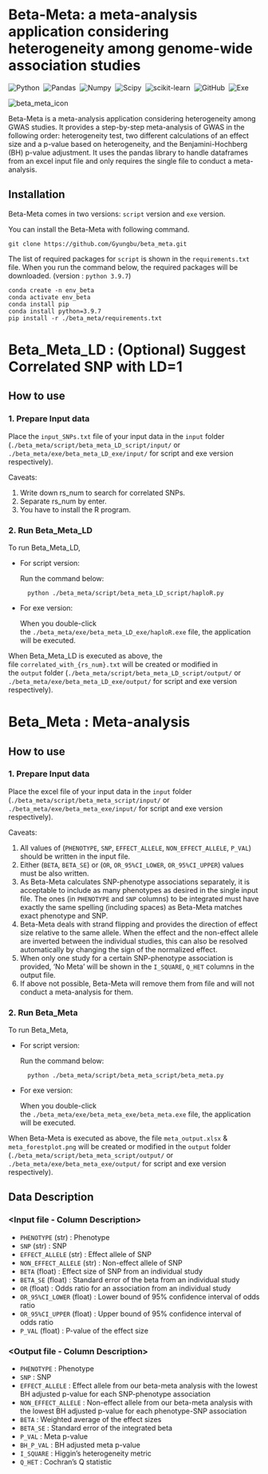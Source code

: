 # Beta-Meta: a meta-analysis application considering heterogeneity among genome-wide association studies

![Python](https://img.shields.io/badge/Python-v3.9.7-blue.svg?style=flat&logo=python)&nbsp;
![Pandas](https://img.shields.io/badge/pandas-v1.4.2-blue.svg?style=flat&logo=pandas)&nbsp;
![Numpy](https://img.shields.io/badge/NumPy-v1.22.4-blue.svg?style=flat&logo=numpy)&nbsp;
![Scipy](https://img.shields.io/badge/SciPy-v1.8.1-blue.svg?style=flat&logo=scipy)&nbsp;
![scikit-learn](https://img.shields.io/badge/scikit--learn-v1.1.2-blue.svg?style=flat&logo=scikit-learn)&nbsp;
![GitHub](https://img.shields.io/badge/GitHub-grey.svg?style=flat&logo=github)&nbsp;
![Exe](https://img.shields.io/badge/exe-grey.svg?style=flat&logo=exe)&nbsp;

![beta_meta_icon](https://user-images.githubusercontent.com/106565330/177929679-992af204-532d-4a59-8330-27c37ed96208.png)

Beta-Meta is a meta-analysis application considering heterogeneity among GWAS studies. It provides a step-by-step meta-analysis of GWAS in the following order: heterogeneity test, two different calculations of an effect size and a p-value based on heterogeneity, and the Benjamini-Hochberg (BH) p-value adjustment. It uses the pandas library to handle dataframes from an excel input file and only requires the single file to conduct a meta-analysis.

## Installation

Beta-Meta comes in two versions: `script` version and `exe` version.

You can install the Beta-Meta with following command.
	
	git clone https://github.com/Gyungbu/beta_meta.git

The list of required packages for `script` is shown in the `requirements.txt` file. When you run the command below, the required packages will be downloaded. (version : `python 3.9.7`)
	
	conda create -n env_beta
	conda activate env_beta
	conda install pip  
	conda install python=3.9.7
	pip install -r ./beta_meta/requirements.txt

# Beta_Meta_LD : (Optional) Suggest Correlated SNP with LD=1
## How to use

### 1. Prepare Input data
Place the `input_SNPs.txt` file of your input data in the `input` folder (`./beta_meta/script/beta_meta_LD_script/input/` or `./beta_meta/exe/beta_meta_LD_exe/input/` for script and exe version respectively).

Caveats: 

1. Write down rs_num to search for correlated SNPs.
2. Separate rs_num by enter.
3. You have to install the R program. 

### 2. Run Beta_Meta_LD
To run Beta_Meta_LD,

- For script version:
    
    Run the command below:

		python ./beta_meta/script/beta_meta_LD_script/haploR.py
    
- For exe version:
    
    When you double-click the `./beta_meta/exe/beta_meta_LD_exe/haploR.exe` file, the application will be executed.

When Beta_Meta_LD is executed as above, the file `correlated_with_{rs_num}.txt` will be created or modified in the `output` folder (`./beta_meta/script/beta_meta_LD_script/output/` or `./beta_meta/exe/beta_meta_LD_exe/output/` for script and exe version respectively).

# Beta_Meta : Meta-analysis 
## How to use

### 1. Prepare Input data
Place the excel file of your input data in the `input` folder (`./beta_meta/script/beta_meta_script/input/` or `./beta_meta/exe/beta_meta_exe/input/` for script and exe version respectively).

Caveats: 

1. All values of (`PHENOTYPE`, `SNP`, `EFFECT_ALLELE`, `NON_EFFECT_ALLELE`, `P_VAL`) should be written in the input file.
2. Either (`BETA`, `BETA_SE`) or (`OR`, `OR_95%CI_LOWER`, `OR_95%CI_UPPER`) values must be also written.
3. As Beta-Meta calculates SNP-phenotype associations separately, it is acceptable to include as many phenotypes as desired in the single input file. The ones (in `PHENOTYPE` and `SNP` columns) to be integrated must have exactly the same spelling (including spaces) as Beta-Meta matches exact phenotype and SNP.
4. Beta-Meta deals with strand flipping and provides the direction of effect size relative to the same allele. When the effect and the non-effect allele are inverted between the individual studies, this can also be resolved automatically by changing the sign of the normalized effect.
5. When only one study for a certain SNP-phenotype association is provided, ‘No Meta’ will be shown in the `I_SQUARE`, `Q_HET` columns in the output file.
6. If above not possible, Beta-Meta will remove them from file and will not conduct a meta-analysis for them.

### 2. Run Beta_Meta
To run Beta_Meta,

- For script version:
    
    Run the command below:

		python ./beta_meta/script/beta_meta_script/beta_meta.py
    
- For exe version:
    
    When you double-click the `./beta_meta/exe/beta_meta_exe/beta_meta.exe` file, the application will be executed.
    

When Beta-Meta is executed as above, the file `meta_output.xlsx` & `meta_forestplot.png` will be created or modified in the `output` folder (`./beta_meta/script/beta_meta_script/output/` or `./beta_meta/exe/beta_meta_exe/output/` for script and exe version respectively).

## Data Description

### <Input file - Column Description>

* `PHENOTYPE` (str) : Phenotype 	
* `SNP` (str) : SNP 
* `EFFECT_ALLELE` (str) : Effect allele of SNP	
* `NON_EFFECT_ALLELE` (str) : Non-effect allele of SNP	
* `BETA` (float) : Effect size of SNP from an individual study
* `BETA_SE` (float) : Standard error of the beta from an individual study	
* `OR` (float) : Odds ratio for an association from an individual study	
* `OR_95%CI_LOWER` (float) : Lower bound of 95% confidence interval of odds ratio	
* `OR_95%CI_UPPER` (float) : Upper bound of 95% confidence interval of odds ratio 	
* `P_VAL` (float) : P-value of the effect size

### <Output file - Column Description>
	
* `PHENOTYPE` : Phenotype
* `SNP` : SNP 
* `EFFECT_ALLELE` : Effect allele from our beta-meta analysis with the lowest BH adjusted p-value for each SNP-phenotype association
* `NON_EFFECT_ALLELE` : Non-effect allele from our beta-meta analysis with the lowest BH adjusted p-value for each phenotype-SNP association
* `BETA` : Weighted average of the effect sizes
* `BETA_SE` : Standard error of the integrated beta
* `P_VAL` : Meta p-value
* `BH_P_VAL` : BH adjusted meta p-value
* `I_SQUARE` : Higgin’s heterogeneity metric
* `Q_HET` : Cochran’s Q statistic
